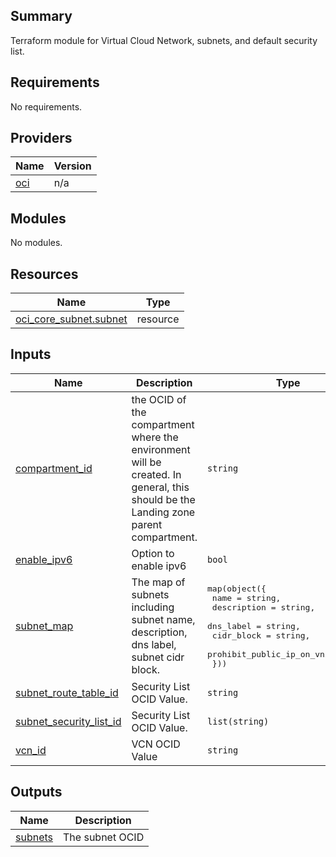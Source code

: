 ## Summary
Terraform module for Virtual Cloud Network, subnets, and default security list.

<!-- BEGIN_TF_DOCS -->
## Requirements

No requirements.

## Providers

| Name | Version |
|------|---------|
| <a name="provider_oci"></a> [oci](#provider\_oci) | n/a |

## Modules

No modules.

## Resources

| Name | Type |
|------|------|
| [oci_core_subnet.subnet](https://registry.terraform.io/providers/oracle/oci/latest/docs/resources/core_subnet) | resource |

## Inputs

| Name | Description | Type | Default | Required |
|------|-------------|------|---------|:--------:|
| <a name="input_compartment_id"></a> [compartment\_id](#input\_compartment\_id) | the OCID of the compartment where the environment will be created. In general, this should be the Landing zone parent compartment. | `string` | n/a | yes |
| <a name="input_enable_ipv6"></a> [enable\_ipv6](#input\_enable\_ipv6) | Option to enable ipv6 | `bool` | `false` | no |
| <a name="input_subnet_map"></a> [subnet\_map](#input\_subnet\_map) | The map of subnets including subnet name, description, dns label, subnet cidr block. | <pre>map(object({<br>    name                       = string,<br>    description                = string,<br>    dns_label                  = string,<br>    cidr_block                 = string,<br>    prohibit_public_ip_on_vnic = bool<br>  }))</pre> | n/a | yes |
| <a name="input_subnet_route_table_id"></a> [subnet\_route\_table\_id](#input\_subnet\_route\_table\_id) | Security List OCID Value. | `string` | n/a | yes |
| <a name="input_subnet_security_list_id"></a> [subnet\_security\_list\_id](#input\_subnet\_security\_list\_id) | Security List OCID Value. | `list(string)` | n/a | yes |
| <a name="input_vcn_id"></a> [vcn\_id](#input\_vcn\_id) | VCN OCID Value | `string` | n/a | yes |

## Outputs

| Name | Description |
|------|-------------|
| <a name="output_subnets"></a> [subnets](#output\_subnets) | The subnet OCID |
<!-- END_TF_DOCS -->